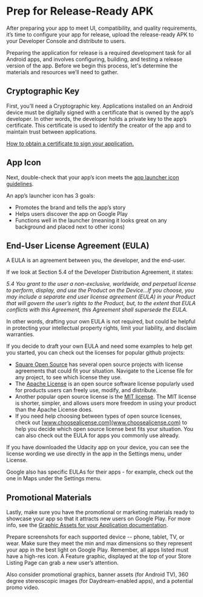 # Prep for Release-Ready APK

After preparing your app to meet UI, compatibility, and quality requirements, it’s time to configure your app for release, upload the release-ready APK to your Developer Console and distribute to users.

Preparing the application for release is a required development task for all Android apps, and involves configuring, building, and testing a release version of the app. Before we begin this process, let's determine the materials and resources we’ll need to gather.

## Cryptographic Key
First, you’ll need a Cryptographic key. Applications installed on an Android device must be digitally signed with a certificate that is owned by the app’s developer. In other words, the developer holds a private key to the app’s certificate. This certificate is used to identify the creator of the app and to maintain trust between applications.

[How to obtain a certificate to sign your application.](https://developer.android.com/studio/publish/app-signing.html)

## App Icon
Next, double-check that your app’s icon meets the [app launcher icon guidelines](https://material.io/guidelines/style/icons.html).

An app’s launcher icon has 3 goals:

* Promotes the brand and tells the app’s story
* Helps users discover the app on Google Play
* Functions well in the launcher (meaning it looks great on any background and placed next to other icons)  

## End-User License Agreement (EULA)

A EULA is an agreement between you, the developer, and the end-user.

If we look at Section 5.4 of the Developer Distribution Agreement, it states:

*5.4 You grant to the user a non-exclusive, worldwide, and perpetual license to perform, display, and use the Product on the Device...If you choose, you may include a separate end user license agreement (EULA) in your Product that will govern the user’s rights to the Product, but, to the extent that EULA conflicts with this Agreement, this Agreement shall supersede the EULA.*

In other words, drafting your own EULA is not required, but could be helpful in protecting your intellectual property rights, limit your liability, and disclaim warranties.

If you decide to draft your own EULA and need some examples to help get you started, you can check out the licenses for popular github projects:

* [Square Open Source](https://square.github.io/) has several open source projects with license agreements that could fit your situation. Navigate to the License file for any project, to see which license they use.
* The [Apache License](https://www.apache.org/licenses/LICENSE-2.0.html) is an open source software license popularly used for products users can freely use, modify, and distribute.
* Another popular open source license is the [MIT license](https://opensource.org/licenses/MIT). The MIT license is shorter, simpler, and allows users more freedom in using your product than the Apache License does.
* If you need help choosing between types of open source licenses, check out [www.choosealicense.com](www.choosealicense.com) to help you decide which open source license best fits your situation.
You can also check out the EULA for apps you commonly use already.

If you have downloaded the Udacity app on your device, you can see the license wording we use directly in the app in the Settings menu, under License.

Google also has specific EULAs for their apps - for example, check out the one in Maps under the Settings menu.

## Promotional Materials
Lastly, make sure you have the promotional or marketing materials ready to showcase your app so that it attracts new users on Google Play. For more info, see the [Graphic Assets for your Application documentation](https://support.google.com/googleplay/android-developer/answer/1078870).

Prepare screenshots for each supported device -- phone, tablet, TV, or wear. Make sure they meet the min and max dimensions so they represent your app in the best light on Google Play. Remember, all apps listed must have a high-res icon. A Feature graphic, displayed at the top of your Store Listing Page can grab a new user’s attention.

Also consider promotional graphics, banner assets (for Android TV), 360 degree stereoscopic images (for Daydream-enabled apps), and a potential promo video.